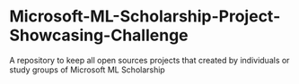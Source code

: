 # Microsoft-ML-Scholarship-Project-Showcasing-Challenge
A repository to keep all open sources projects that created by individuals or study groups of Microsoft ML Scholarship
